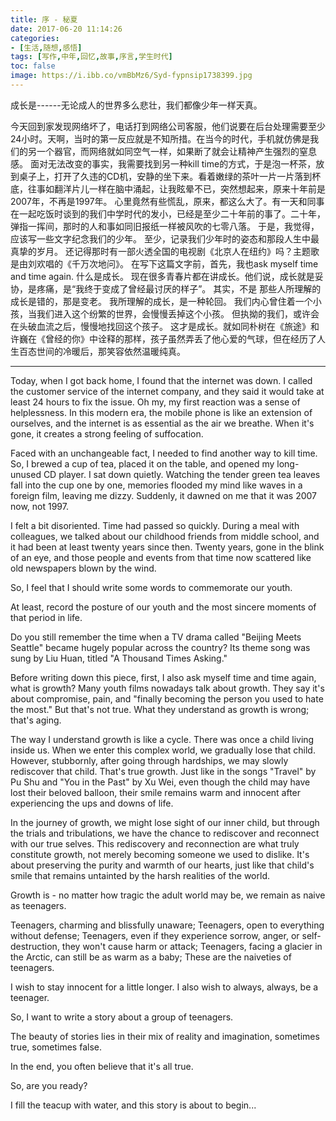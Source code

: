 ```yaml
---
title: 序 - 秘夏
date: 2017-06-20 11:14:26
categories:
- [生活,随想,感悟]
tags: [写作,中年,回忆,故事,序言,学生时代]
toc: false
image: https://i.ibb.co/vmBbMz6/Syd-fypnsip1738399.jpg
---
```

成长是------无论成人的世界多么悲壮，我们都像少年一样天真。
<!-- more -->
今天回到家发现网络坏了，电话打到网络公司客服，他们说要在后台处理需要至少24小时。天啊，当时的第一反应就是不知所措。在当今的时代，手机就仿佛是我们的另一个器官，而网络就如同空气一样，如果断了就会让精神产生强烈的窒息感。
面对无法改变的事实，我需要找到另一种kill time的方式，于是泡一杯茶，放到桌子上，打开了久违的CD机，安静的坐下来。看着嫩绿的茶叶一片一片落到杯底，往事如翻洋片儿一样在脑中涌起，让我眩晕不已，突然想起来，原来十年前是2007年，不再是1997年。
心里竟然有些慌乱，原来，都这么大了。有一天和同事在一起吃饭时谈到的我们中学时代的发小，已经是至少二十年前的事了。二十年，弹指一挥间，那时的人和事如同旧报纸一样被风吹的七零八落。
于是，我觉得，应该写一些文字纪念我们的少年。
至少，记录我们少年时的姿态和那段人生中最真挚的岁月。
还记得那时有一部火透全国的电视剧《北京人在纽约》吗？主题歌是由刘欢唱的《千万次地问》。
在写下这篇文字前，首先，我也ask myself  time and time again. 什么是成长。
现在很多青春片都在讲成长。他们说，成长就是妥协，是疼痛，是“我终于变成了曾经最讨厌的样子”。
其实，不是
那些人所理解的成长是错的，那是变老。
我所理解的成长，是一种轮回。
我们内心曾住着一个小孩，当我们进入这个纷繁的世界，会慢慢丢掉这个小孩。
但执拗的我们，或许会在头破血流之后，慢慢地找回这个孩子。
这才是成长。就如同朴树在《旅途》和许巍在《曾经的你》中诠释的那样，孩子虽然弄丢了他心爱的气球，但在经历了人生百态世间的冷暖后，那笑容依然温暖纯真。

---
Today, when I got back home, I found that the internet was down. I called the customer service of the internet company, and they said it would take at least 24 hours to fix the issue. Oh my, my first reaction was a sense of helplessness. In this modern era, the mobile phone is like an extension of ourselves, and the internet is as essential as the air we breathe. When it's gone, it creates a strong feeling of suffocation.

Faced with an unchangeable fact, I needed to find another way to kill time. So, I brewed a cup of tea, placed it on the table, and opened my long-unused CD player. I sat down quietly. Watching the tender green tea leaves fall into the cup one by one, memories flooded my mind like waves in a foreign film, leaving me dizzy. Suddenly, it dawned on me that it was 2007 now, not 1997.

I felt a bit disoriented. Time had passed so quickly. During a meal with colleagues, we talked about our childhood friends from middle school, and it had been at least twenty years since then. Twenty years, gone in the blink of an eye, and those people and events from that time now scattered like old newspapers blown by the wind.

So, I feel that I should write some words to commemorate our youth.

At least, record the posture of our youth and the most sincere moments of that period in life.

Do you still remember the time when a TV drama called "Beijing Meets Seattle" became hugely popular across the country? Its theme song was sung by Liu Huan, titled "A Thousand Times Asking."

Before writing down this piece, first, I also ask myself time and time again, what is growth? Many youth films nowadays talk about growth. They say it's about compromise, pain, and "finally becoming the person you used to hate the most." But that's not true. What they understand as growth is wrong; that's aging.

The way I understand growth is like a cycle. There was once a child living inside us. When we enter this complex world, we gradually lose that child. However, stubbornly, after going through hardships, we may slowly rediscover that child. That's true growth. Just like in the songs "Travel" by Pu Shu and "You in the Past" by Xu Wei, even though the child may have lost their beloved balloon, their smile remains warm and innocent after experiencing the ups and downs of life.

In the journey of growth, we might lose sight of our inner child, but through the trials and tribulations, we have the chance to rediscover and reconnect with our true selves. This rediscovery and reconnection are what truly constitute growth, not merely becoming someone we used to dislike. It's about preserving the purity and warmth of our hearts, just like that child's smile that remains untainted by the harsh realities of the world.

Growth is - no matter how tragic the adult world may be, we remain as naive as teenagers.

Teenagers, charming and blissfully unaware;
Teenagers, open to everything without defense;
Teenagers, even if they experience sorrow, anger, or self-destruction, they won't cause harm or attack;
Teenagers, facing a glacier in the Arctic, can still be as warm as a baby;
These are the naiveties of teenagers.

I wish to stay innocent for a little longer. I also wish to always, always, be a teenager.

So, I want to write a story about a group of teenagers.

The beauty of stories lies in their mix of reality and imagination, sometimes true, sometimes false.

In the end, you often believe that it's all true.

So, are you ready?

I fill the teacup with water, and this story is about to begin...
